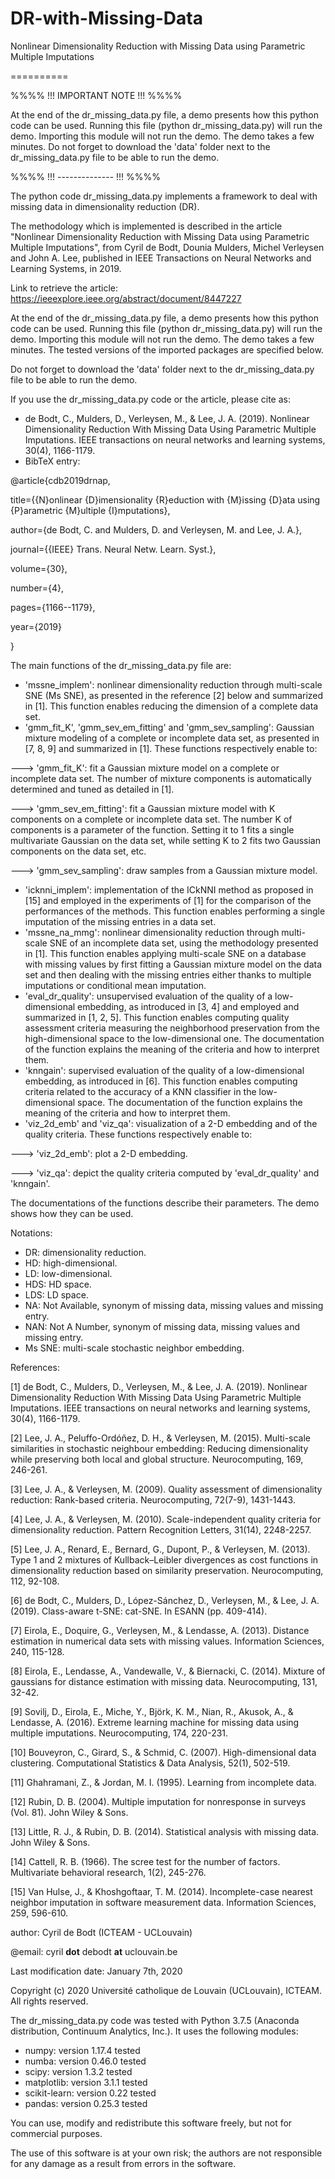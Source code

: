 # DR-with-Missing-Data
Nonlinear Dimensionality Reduction with Missing Data using Parametric Multiple Imputations

==========



%%%% !!! IMPORTANT NOTE !!! %%%%

At the end of the dr_missing_data.py file, a demo presents how this python code can be used. Running this file (python dr_missing_data.py) will run the demo. Importing this module will not run the demo. The demo takes a few minutes. Do not forget to download the 'data' folder next to the dr_missing_data.py file to be able to run the demo. 

%%%% !!! -------------- !!! %%%%


The python code dr_missing_data.py implements a framework to deal with missing data in dimensionality reduction (DR). 

The methodology which is implemented is described in the article "Nonlinear Dimensionality Reduction with Missing Data using Parametric Multiple Imputations", from Cyril de Bodt, Dounia Mulders, Michel Verleysen and John A. Lee, published in IEEE Transactions on Neural Networks and Learning Systems, in 2019. 

Link to retrieve the article: https://ieeexplore.ieee.org/abstract/document/8447227

At the end of the dr_missing_data.py file, a demo presents how this python code can be used. Running this file (python dr_missing_data.py) will run the demo. Importing this module will not run the demo. The demo takes a few minutes. The tested versions of the imported packages are specified below. 

Do not forget to download the 'data' folder next to the dr_missing_data.py file to be able to run the demo. 


If you use the dr_missing_data.py code or the article, please cite as: 
- de Bodt, C., Mulders, D., Verleysen, M., & Lee, J. A. (2019). Nonlinear Dimensionality Reduction With Missing Data Using Parametric Multiple Imputations. IEEE transactions on neural networks and learning systems, 30(4), 1166-1179.
- BibTeX entry:

@article{cdb2019drnap,

  title={{N}onlinear {D}imensionality {R}eduction with {M}issing {D}ata using {P}arametric {M}ultiple {I}mputations},
  
  author={de Bodt, C. and Mulders, D. and Verleysen, M. and Lee, J. A.},
  
  journal={{IEEE} Trans. Neural Netw. Learn. Syst.},
  
  volume={30},
  
  number={4},
  
  pages={1166--1179},
  
  year={2019}
  
}


The main functions of the dr_missing_data.py file are:
- 'mssne_implem': nonlinear dimensionality reduction through multi-scale SNE (Ms SNE), as presented in the reference [2] below and summarized in [1]. This function enables reducing the dimension of a complete data set. 
- 'gmm_fit_K', 'gmm_sev_em_fitting' and 'gmm_sev_sampling': Gaussian mixture modeling of a complete or incomplete data set, as presented in [7, 8, 9] and summarized in [1]. These functions respectively enable to:

---> 'gmm_fit_K': fit a Gaussian mixture model on a complete or incomplete data set. The number of mixture components is automatically determined and tuned as detailed in [1]. 

---> 'gmm_sev_em_fitting': fit a Gaussian mixture model with K components on a complete or incomplete data set. The number K of components is a parameter of the function. Setting it to 1 fits a single multivariate Gaussian on the data set, while setting K to 2 fits two Gaussian components on the data set, etc. 

---> 'gmm_sev_sampling': draw samples from a Gaussian mixture model. 

- 'icknni_implem': implementation of the ICkNNI method as proposed in [15] and employed in the experiments of [1] for the comparison of the performances of the methods. This function enables performing a single imputation of the missing entries in a data set. 
- 'mssne_na_mmg': nonlinear dimensionality reduction through multi-scale SNE of an incomplete data set, using the methodology presented in [1]. This function enables applying multi-scale SNE on a database with missing values by first fitting a Gaussian mixture model on the data set and then dealing with the missing entries either thanks to multiple imputations or conditional mean imputation. 
- 'eval_dr_quality': unsupervised evaluation of the quality of a low-dimensional embedding, as introduced in [3, 4] and employed and summarized in [1, 2, 5]. This function enables computing quality assessment criteria measuring the neighborhood preservation from the high-dimensional space to the low-dimensional one. The documentation of the function explains the meaning of the criteria and how to interpret them.
- 'knngain': supervised evaluation of the quality of a low-dimensional embedding, as introduced in [6]. This function enables computing criteria related to the accuracy of a KNN classifier in the low-dimensional space. The documentation of the function explains the meaning of the criteria and how to interpret them.
- 'viz_2d_emb' and 'viz_qa': visualization of a 2-D embedding and of the quality criteria. These functions respectively enable to: 

---> 'viz_2d_emb': plot a 2-D embedding. 

---> 'viz_qa': depict the quality criteria computed by 'eval_dr_quality' and 'knngain'.

The documentations of the functions describe their parameters. The demo shows how they can be used. 


Notations:
- DR: dimensionality reduction.
- HD: high-dimensional.
- LD: low-dimensional.
- HDS: HD space.
- LDS: LD space.
- NA: Not Available, synonym of missing data, missing values and missing entry.
- NAN: Not A Number, synonym of missing data, missing values and missing entry.
- Ms SNE: multi-scale stochastic neighbor embedding.


References:

[1] de Bodt, C., Mulders, D., Verleysen, M., & Lee, J. A. (2019). Nonlinear Dimensionality Reduction With Missing Data Using Parametric Multiple Imputations. IEEE transactions on neural networks and learning systems, 30(4), 1166-1179.

[2] Lee, J. A., Peluffo-Ordóñez, D. H., & Verleysen, M. (2015). Multi-scale similarities in stochastic neighbour embedding: Reducing dimensionality while preserving both local and global structure. Neurocomputing, 169, 246-261.

[3] Lee, J. A., & Verleysen, M. (2009). Quality assessment of dimensionality reduction: Rank-based criteria. Neurocomputing, 72(7-9), 1431-1443.

[4] Lee, J. A., & Verleysen, M. (2010). Scale-independent quality criteria for dimensionality reduction. Pattern Recognition Letters, 31(14), 2248-2257.

[5] Lee, J. A., Renard, E., Bernard, G., Dupont, P., & Verleysen, M. (2013). Type 1 and 2 mixtures of Kullback–Leibler divergences as cost functions in dimensionality reduction based on similarity preservation. Neurocomputing, 112, 92-108.

[6] de Bodt, C., Mulders, D., López-Sánchez, D., Verleysen, M., & Lee, J. A. (2019). Class-aware t-SNE: cat-SNE. In ESANN (pp. 409-414).

[7] Eirola, E., Doquire, G., Verleysen, M., & Lendasse, A. (2013). Distance estimation in numerical data sets with missing values. Information Sciences, 240, 115-128.

[8] Eirola, E., Lendasse, A., Vandewalle, V., & Biernacki, C. (2014). Mixture of gaussians for distance estimation with missing data. Neurocomputing, 131, 32-42.

[9] Sovilj, D., Eirola, E., Miche, Y., Björk, K. M., Nian, R., Akusok, A., & Lendasse, A. (2016). Extreme learning machine for missing data using multiple imputations. Neurocomputing, 174, 220-231.

[10] Bouveyron, C., Girard, S., & Schmid, C. (2007). High-dimensional data clustering. Computational Statistics & Data Analysis, 52(1), 502-519.

[11] Ghahramani, Z., & Jordan, M. I. (1995). Learning from incomplete data.

[12] Rubin, D. B. (2004). Multiple imputation for nonresponse in surveys (Vol. 81). John Wiley & Sons.

[13] Little, R. J., & Rubin, D. B. (2014). Statistical analysis with missing data. John Wiley & Sons.

[14] Cattell, R. B. (1966). The scree test for the number of factors. Multivariate behavioral research, 1(2), 245-276.

[15] Van Hulse, J., & Khoshgoftaar, T. M. (2014). Incomplete-case nearest neighbor imputation in software measurement data. Information Sciences, 259, 596-610.


author: Cyril de Bodt (ICTEAM - UCLouvain)

@email: cyril __dot__ debodt __at__ uclouvain.be

Last modification date: January 7th, 2020

Copyright (c) 2020 Université catholique de Louvain (UCLouvain), ICTEAM. All rights reserved.


The dr_missing_data.py code was tested with Python 3.7.5 (Anaconda distribution, Continuum Analytics, Inc.). It uses the following modules:
- numpy: version 1.17.4 tested
- numba: version 0.46.0 tested
- scipy: version 1.3.2 tested
- matplotlib: version 3.1.1 tested
- scikit-learn: version 0.22 tested
- pandas: version 0.25.3 tested


You can use, modify and redistribute this software freely, but not for commercial purposes. 

The use of this software is at your own risk; the authors are not responsible for any damage as a result from errors in the software.

